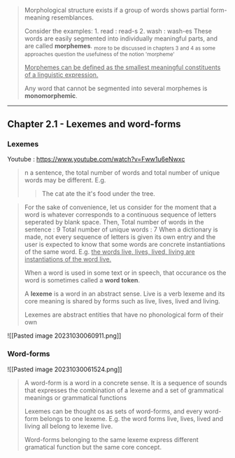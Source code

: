 >Morphological structure exists if a group of words shows partial form-meaning resemblances. 
>
>Consider the examples:
	1. read : read-s
	2. wash : wash-es
>These words are easily segmented into individually meaningful parts, 
>and are called **morphemes**. <sub>more to be discussed in chapters 3 and 4 as some approaches question the usefulness of the notion 'morpheme' </sub>
>
><u>Morphemes can be defined as the smallest meaningful constituents of a linguistic expression.</u>
>
>Any word that cannot be segmented into several morphemes is **monomorphemic**.


________
## Chapter 2.1 - Lexemes and word-forms
### Lexemes
Youtube : https://www.youtube.com/watch?v=Fww1u6eNwxc
> n a sentence, the total number of words and total number of unique words may be different. 
> E.g.
>>The cat ate the it's food under the tree.
	
> For the sake of convenience, let us consider for the moment that a word is whatever corresponds to a continuous sequence of letters seperated by blank space. Then,
	Total number of words in the sentence : 9
	Total number of unique words : 7
> When a dictionary is made, not every sequence of letters is given its own entry and the user is expected to know that some words are concrete instantiations of the same word. E.g. <u>the words live, lives, lived, living are instantiations of the word live.</u>
> 
> When a word is used in some text or in speech, that occurance os the word is sometimes called a **word token**.
> 
> A **lexeme** is a word in an abstract sense.
> Live is a verb lexeme and its core meaning is shared by forms such as live, lives, lived and living.
> 
> Lexemes are abstract entities that have no phonological form of their own

![[Pasted image 20231030060911.png]]

### Word-forms
![[Pasted image 20231030061524.png]]
>A word-form is a word in a concrete sense. It is a sequence of sounds that expresses the combination of a lexeme and a set of grammatical meanings or grammatical functions
>
> Lexemes can be thought os as sets of word-forms, and every word-form belongs to one lexeme.  E.g. the word forms live, lives, lived and living all belong to lexeme live.
> 
> Word-forms belonging to the same lexeme express different gramatical function but the same core concept.
